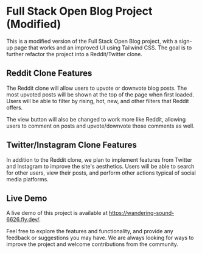 # Full Stack Open Blog Project (Modified)

This is a modified version of the Full Stack Open Blog project, with a sign-up page that works and an improved UI using Tailwind CSS. The goal is to further refactor the project into a Reddit/Twitter clone.

## Reddit Clone Features

The Reddit clone will allow users to upvote or downvote blog posts. The most upvoted posts will be shown at the top of the page when first loaded. Users will be able to filter by rising, hot, new, and other filters that Reddit offers.

The view button will also be changed to work more like Reddit, allowing users to comment on posts and upvote/downvote those comments as well.

## Twitter/Instagram Clone Features

In addition to the Reddit clone, we plan to implement features from Twitter and Instagram to improve the site's aesthetics. Users will be able to search for other users, view their posts, and perform other actions typical of social media platforms.

## Live Demo

A live demo of this project is available at https://wandering-sound-6626.fly.dev/.

Feel free to explore the features and functionality, and provide any feedback or suggestions you may have. We are always looking for ways to improve the project and welcome contributions from the community.
